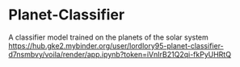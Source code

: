 # Planet-Classifier
A classifier model trained on the planets of the solar system
https://hub.gke2.mybinder.org/user/lordlory95-planet-classifier-d7nsmbvy/voila/render/app.ipynb?token=iVnIrB21Q2qi-fkPyUHRtQ

